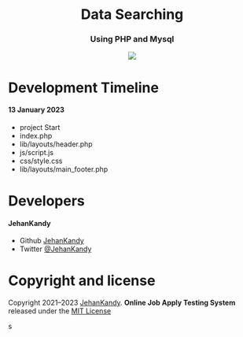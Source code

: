 <h1 align="center">Data Searching</h1>
<h3 align="center">Using PHP and Mysql</h3>

<p align="center"><img src="https://wakatime.com/badge/user/0ac30051-5698-4ae9-851e-7d4853d4aba7/project/6bf295d2-9600-4003-8235-0beb77ea87b7.svg"></p>


# Development Timeline

  <h4> 13 January 2023</h4>
  
  - project Start
  - index.php
  - lib/layouts/header.php
  - js/script.js
  - css/style.css
  - lib/layouts/main_footer.php
  

<h1>Developers</h1>
  <h4>JehanKandy</h4>

  - Github [JehanKandy](https://github.com/JehanKandy)
  - Twitter [@JehanKandy](https://twitter.com/jehankandy)
  
<h1>Copyright and license</h1>


Copyright 2021–2023 [JehanKandy](https://github.com/JehanKandy). <b>Online Job Apply Testing System</b> released under the [MIT License](https://github.com/JehanKandy/Online-Job-Apply-System/blob/main/LICENSE)

s
